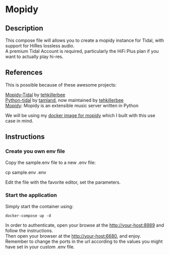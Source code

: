 # Mopidy

## Description

This compose file will allows you to create a mopidy instance for Tidal, with support for HiRes lossless audio.  
A premium Tidal Account is required, particularly the HiFi Plus plan if you want to actually play hi-res.  

## References

This is possible because of these awesome projects:

[Mopidy-Tidal](https://github.com/tehkillerbee/mopidy-tidal) by [tehkillerbee](https://github.com/tehkillerbee)  
[Python-tidal](https://github.com/tehkillerbee/python-tidal) by [tamland](https://github.com/tamland), now maintained by [tehkillerbee](https://github.com/tehkillerbee)  
[Mopidy](https://mopidy.com/): Mopidy is an extensible music server written in Python  

We will be using my [docker image for mopidy](https://github.com/GioF71/mopidy-docker) which I built with this use case in mind.  

## Instructions

### Create you own env file

Copy the sample.env file to a new .env file:

cp sample.env .env

Edit the file with the favorite editor, set the parameters.

### Start the application

Simply start the container using:

`docker-compose up -d`

In order to authenticate, open your browse at the <http://your-host:8989> and follow the instructions.  
Then open your browser at the <http://your-host:6680>, and enjoy.  
Remember to change the ports in the url according to the values you might have set in your custom .env file.  
